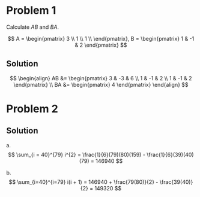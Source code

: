 # Problem 1

Calculate $AB$ and $BA$.

$$
A = \begin{pmatrix}
3 \\
1 \\
1 \\
\end{pmatrix},
B = \begin{pmatrix}
1 & -1 & 2
\end{pmatrix}
$$

## Solution

$$
\begin{align}
AB &= \begin{pmatrix}
3 & -3 & 6 \\
1 & -1 & 2 \\
1 & -1 & 2
\end{pmatrix} \\
BA &= \begin{pmatrix}
4
\end{pmatrix}
\end{align}
$$

# Problem 2

## Solution

a. 
$$
\sum_{i = 40}^{79} i^{2} = \frac{1}{6}(79)(80)(159) -  \frac{1}{6}(39)(40)(79) = 146940
$$

b. 
$$
\sum_{i=40}^{i=79} i(i + 1) = 146940 + \frac{79(80)}{2} - \frac{39(40)}{2} = 149320 
$$